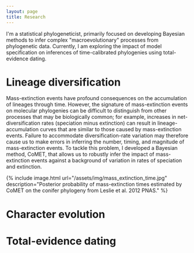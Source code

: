 ```yaml
---
layout: page
title: Research
---
```


I'm a statistical phylogeneticist, primarily focused on developing Bayesian methods to infer complex "macroevolutionary" processes from phylogenetic data.
Currently, I am exploring the impact of model specification on inferences of time-calibrated phylogenies using total-evidence dating.

# Lineage diversification

Mass-extinction events have profound consequences on the accumulation of lineages through time.
However, the signature of mass-extinction events on molecular phylogenies can be difficult to distinguish from other processes that may be biologically common; for example, increases in net-diversification rates (speciation minus extinction) can result in lineage-accumulation curves that are similar to those caused by mass-extinction events.
Failure to accommodate diversification-rate variation may therefore cause us to make errors in inferring the number, timing, and magnitude of mass-extinction events.
To tackle this problem, I developed a Bayesian method, CoMET, that allows us to robustly infer the impact of mass-extinction events against a background of variation in rates of speciation and extinction.

{% include image.html url="/assets/img/mass_extinction_time.jpg" description="Posterior probability of mass-extinction times estimated by CoMET on the conifer phylogeny from Leslie et al. 2012 PNAS." %}

<!-- <figure>
	<img src="https://github.com/mikeryanmay/website/blob/master/assets/img/mass_extinction_time.jpg" alt="mass-extinction events under CoMET" style="width:100%"/>
	<figcaption>Posterior probability of mass-extinction times estimated by CoMET on the conifer phylogeny from Leslie et al. 2012 PNAS.</figcaption>
</figure> -->

<!-- <img src="/assets/img/mass_extinction_time.jpg" alt="hi" class="inline"/> -->

<!-- ![mass-extinction events under CoMET](/assets/img/mass_extinction_time.jpg)
**Posterior probability of mass-extinction times estimated by CoMET on the conifer phylogeny from Leslie et al. 2012 PNAS.** -->

<!-- ![mass-extinction events under CoMET](https://github.com/mikeryanmay/website/blob/master/assets/img/mass_extinction_time.jpg)
*Posterior probability of mass-extinction times estimated by CoMET on the conifer phylogeny from Leslie et al. 2012 PNAS.* -->

# Character evolution

# Total-evidence dating

